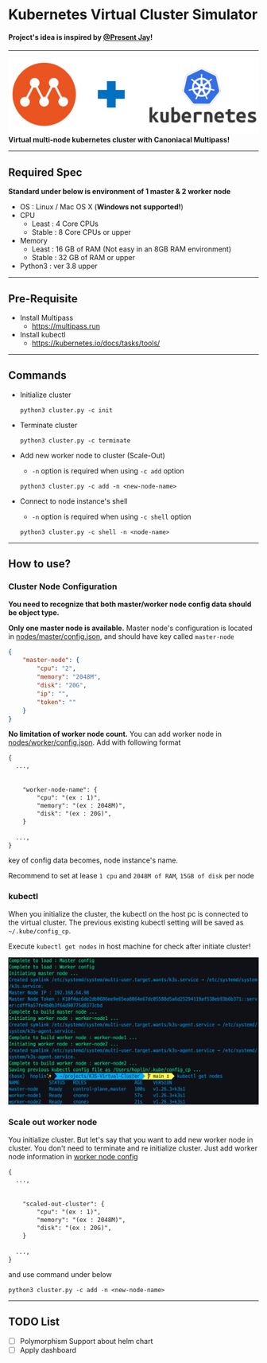 Kubernetes Virtual Cluster Simulator
===
#### **Project's idea is inspired by [@Present Jay](https://github.com/PresentJay/lightweight-kubernetes-sandbox-cli)!** 
***
![img](./img/1.png)
**Virtual multi-node kubernetes cluster with Canoniacal Multipass!**
***
## Required Spec

**Standard under below is environment of 1 master & 2 worker node**

- OS : Linux / Mac OS X (**Windows not supported!**)
- CPU
  - Least : 4 Core CPUs
  - Stable : 8 Core CPUs or upper
- Memory
  - Least : 16 GB of RAM (Not easy in an 8GB RAM environment)
  - Stable : 32 GB of RAM or upper
- Python3 : ver 3.8 upper
***
## Pre-Requisite

- Install Multipass
  - https://multipass.run
- Install kubectl
  - https://kubernetes.io/docs/tasks/tools/
***
## Commands

- Initialize cluster

  ```
  python3 cluster.py -c init
  ```

- Terminate cluster

  ```
  python3 cluster.py -c terminate
  ```
- Add new worker node to cluster (Scale-Out)
  - `-n` option is required when using `-c add` option
  ```
  python3 cluster.py -c add -n <new-node-name>
  ```
- Connect to node instance's shell
  - `-n` option is required when using `-c shell` option
  ```
  python3 cluster.py -c shell -n <node-name>
  ```
***
## How to use?
### Cluster Node Configuration

**You need to recognize that both master/worker node config data should be object type.**

**Only one master node is available.** Master node's configuration
is located in [nodes/master/config.json](./nodes/master/config.json), and should have key called `master-node`

```json
{
    "master-node": {
        "cpu": "2",
        "memory": "2048M",
        "disk": "20G",
        "ip": "",
        "token": ""
    }
}
```
**No limitation of worker node count.** You can add worker node in [nodes/worker/config.json](./nodes/worker/config.json). Add with following format

```
{
  ...,


    "worker-node-name": {
        "cpu": "(ex : 1)",
        "memory": "(ex : 2048M)",
        "disk": "(ex : 20G)",
    }

  ...,
}
```
key of config data becomes, node instance's name.

Recommend to set at lease `1 cpu` and `2048M of RAM`, `15GB of disk` per node

### kubectl
When you initialize the cluster, the kubectl on the host pc is connected to the virtual cluster. The previous existing kubectl setting will be saved as `~/.kube/config_cp`.

Execute `kubectl get nodes` in host machine for check after initiate cluster!

![img](./img/2.png)

### Scale out worker node
You initialize cluster. But let's say that you want to add new worker node in cluster. You don't need to terminate and re initialize cluster. Just add worker node information in [worker node config](./nodes/worker/config.json) 

```
{
  ...,


    "scaled-out-cluster": {
        "cpu": "(ex : 1)",
        "memory": "(ex : 2048M)",
        "disk": "(ex : 20G)",
    }

  ...,
}
```
and use command under below
```
python3 cluster.py -c add -n <new-node-name>
```
***
## TODO List
- [ ] Polymorphism Support about helm chart
- [ ] Apply dashboard